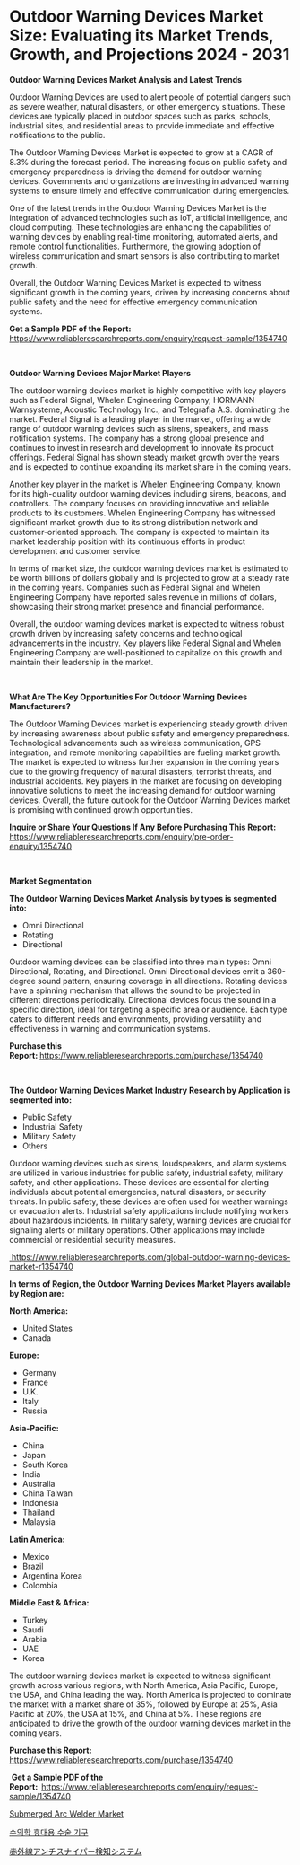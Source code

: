 <p><h1>Outdoor Warning Devices Market Size: Evaluating its Market Trends, Growth, and Projections 2024 - 2031</h1></p><p><strong>Outdoor Warning Devices Market Analysis and Latest Trends</strong></p>
<p><p>Outdoor Warning Devices are used to alert people of potential dangers such as severe weather, natural disasters, or other emergency situations. These devices are typically placed in outdoor spaces such as parks, schools, industrial sites, and residential areas to provide immediate and effective notifications to the public.</p><p>The Outdoor Warning Devices Market is expected to grow at a CAGR of 8.3% during the forecast period. The increasing focus on public safety and emergency preparedness is driving the demand for outdoor warning devices. Governments and organizations are investing in advanced warning systems to ensure timely and effective communication during emergencies.</p><p>One of the latest trends in the Outdoor Warning Devices Market is the integration of advanced technologies such as IoT, artificial intelligence, and cloud computing. These technologies are enhancing the capabilities of warning devices by enabling real-time monitoring, automated alerts, and remote control functionalities. Furthermore, the growing adoption of wireless communication and smart sensors is also contributing to market growth.</p><p>Overall, the Outdoor Warning Devices Market is expected to witness significant growth in the coming years, driven by increasing concerns about public safety and the need for effective emergency communication systems.</p></p>
<p><strong>Get a Sample PDF of the Report:&nbsp;</strong> <a href="https://www.reliableresearchreports.com/enquiry/request-sample/1354740">https://www.reliableresearchreports.com/enquiry/request-sample/1354740</a></p>
<p>&nbsp;</p>
<p><strong>Outdoor Warning Devices Major Market Players</strong></p>
<p><p>The outdoor warning devices market is highly competitive with key players such as Federal Signal, Whelen Engineering Company, HORMANN Warnsysteme, Acoustic Technology Inc., and Telegrafia A.S. dominating the market. Federal Signal is a leading player in the market, offering a wide range of outdoor warning devices such as sirens, speakers, and mass notification systems. The company has a strong global presence and continues to invest in research and development to innovate its product offerings. Federal Signal has shown steady market growth over the years and is expected to continue expanding its market share in the coming years.</p><p>Another key player in the market is Whelen Engineering Company, known for its high-quality outdoor warning devices including sirens, beacons, and controllers. The company focuses on providing innovative and reliable products to its customers. Whelen Engineering Company has witnessed significant market growth due to its strong distribution network and customer-oriented approach. The company is expected to maintain its market leadership position with its continuous efforts in product development and customer service.</p><p>In terms of market size, the outdoor warning devices market is estimated to be worth billions of dollars globally and is projected to grow at a steady rate in the coming years. Companies such as Federal Signal and Whelen Engineering Company have reported sales revenue in millions of dollars, showcasing their strong market presence and financial performance.</p><p>Overall, the outdoor warning devices market is expected to witness robust growth driven by increasing safety concerns and technological advancements in the industry. Key players like Federal Signal and Whelen Engineering Company are well-positioned to capitalize on this growth and maintain their leadership in the market.</p></p>
<p>&nbsp;</p>
<p><strong>What Are The Key Opportunities For Outdoor Warning Devices Manufacturers?</strong></p>
<p><p>The Outdoor Warning Devices market is experiencing steady growth driven by increasing awareness about public safety and emergency preparedness. Technological advancements such as wireless communication, GPS integration, and remote monitoring capabilities are fueling market growth. The market is expected to witness further expansion in the coming years due to the growing frequency of natural disasters, terrorist threats, and industrial accidents. Key players in the market are focusing on developing innovative solutions to meet the increasing demand for outdoor warning devices. Overall, the future outlook for the Outdoor Warning Devices market is promising with continued growth opportunities.</p></p>
<p><strong>Inquire or Share Your Questions If Any Before Purchasing This Report:</strong> <a href="https://www.reliableresearchreports.com/enquiry/pre-order-enquiry/1354740">https://www.reliableresearchreports.com/enquiry/pre-order-enquiry/1354740</a></p>
<p>&nbsp;</p>
<p><strong>Market Segmentation</strong></p>
<p><strong>The Outdoor Warning Devices Market Analysis by types is segmented into:</strong></p>
<p><ul><li>Omni Directional</li><li>Rotating</li><li>Directional</li></ul></p>
<p><p>Outdoor warning devices can be classified into three main types: Omni Directional, Rotating, and Directional. Omni Directional devices emit a 360-degree sound pattern, ensuring coverage in all directions. Rotating devices have a spinning mechanism that allows the sound to be projected in different directions periodically. Directional devices focus the sound in a specific direction, ideal for targeting a specific area or audience. Each type caters to different needs and environments, providing versatility and effectiveness in warning and communication systems.</p></p>
<p><strong>Purchase this Report:&nbsp;</strong><a href="https://www.reliableresearchreports.com/purchase/1354740">https://www.reliableresearchreports.com/purchase/1354740</a></p>
<p>&nbsp;</p>
<p><strong>The Outdoor Warning Devices Market Industry Research by Application is segmented into:</strong></p>
<p><ul><li>Public Safety</li><li>Industrial Safety</li><li>Military Safety</li><li>Others</li></ul></p>
<p><p>Outdoor warning devices such as sirens, loudspeakers, and alarm systems are utilized in various industries for public safety, industrial safety, military safety, and other applications. These devices are essential for alerting individuals about potential emergencies, natural disasters, or security threats. In public safety, these devices are often used for weather warnings or evacuation alerts. Industrial safety applications include notifying workers about hazardous incidents. In military safety, warning devices are crucial for signaling alerts or military operations. Other applications may include commercial or residential security measures.</p></p>
<p><a href="https://www.reliableresearchreports.com/global-outdoor-warning-devices-market-r1354740">&nbsp;https://www.reliableresearchreports.com/global-outdoor-warning-devices-market-r1354740</a></p>
<p><strong>In terms of Region, the Outdoor Warning Devices Market Players available by Region are:</strong></p>
<p>
    <p> <strong> North America: </strong>
        <ul>
            <li>United States</li>
            <li>Canada</li>
        </ul>
        </p> 
    <p> <strong> Europe: </strong>
        <ul>
            <li>Germany</li>
            <li>France</li>
            <li>U.K.</li>
            <li>Italy</li>
            <li>Russia</li>
        </ul>
        </p> 
    <p> <strong> Asia-Pacific: </strong>
        <ul>
            <li>China</li>
            <li>Japan</li>
            <li>South Korea</li>
            <li>India</li>
            <li>Australia</li>
            <li>China Taiwan</li>
            <li>Indonesia</li>
            <li>Thailand</li>
            <li>Malaysia</li>
        </ul>
        </p> 
    <p> <strong> Latin America: </strong>
        <ul>
            <li>Mexico</li>
            <li>Brazil</li>
            <li>Argentina Korea</li>
            <li>Colombia</li>
        </ul>
        </p> 
    <p> <strong> Middle East & Africa: </strong>
        <ul>
            <li>Turkey</li>
            <li>Saudi</li>
            <li>Arabia</li>
            <li>UAE</li>
            <li>Korea</li>
        </ul>
    </p>
    </p>
<p><p>The outdoor warning devices market is expected to witness significant growth across various regions, with North America, Asia Pacific, Europe, the USA, and China leading the way. North America is projected to dominate the market with a market share of 35%, followed by Europe at 25%, Asia Pacific at 20%, the USA at 15%, and China at 5%. These regions are anticipated to drive the growth of the outdoor warning devices market in the coming years.</p></p>
<p><strong>Purchase this Report: </strong><a href="https://www.reliableresearchreports.com/purchase/1354740">https://www.reliableresearchreports.com/purchase/1354740</a></p>
<p>&nbsp;<strong>Get a Sample PDF of the Report:&nbsp;&nbsp;</strong><a href="https://www.reliableresearchreports.com/enquiry/request-sample/1354740">https://www.reliableresearchreports.com/enquiry/request-sample/1354740</a></p>
<p><strong></strong></p>
<p><p><a href="https://github.com/moyahfrancoestellec51j635wcx/Market-Research-Report-List-3/blob/main/submerged-arc-welder-market.md">Submerged Arc Welder Market</a></p><p><a href="https://github.com/nuekbpymrrz5/Market-Research-Report-List-2/blob/main/9843036177543.md">수의학 휴대용 수술 기구</a></p><p><a href="https://github.com/AylinBeier/Market-Research-Report-List-1/blob/main/3668042164580.md">赤外線アンチスナイパー検知システム</a></p></p>